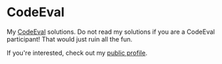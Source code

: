CodeEval
========

My <a href="http://codeeval.com">CodeEval</a> solutions. Do not read my solutions if you are a CodeEval participant! That would just ruin all the fun.

If you're interested, check out my <a href="http://goo.gl/Q6JZeY">public profile</a>.
